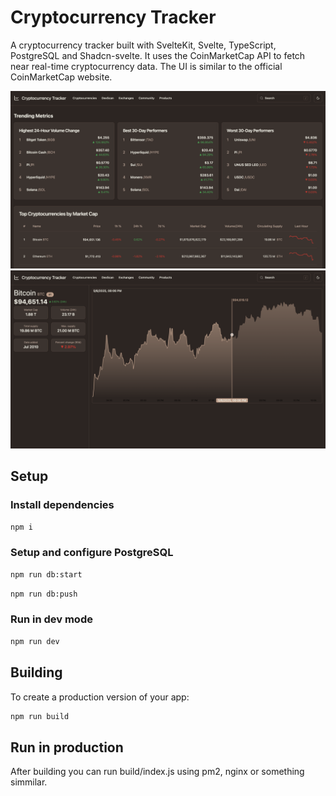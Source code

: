 # Cryptocurrency Tracker

A cryptocurrency tracker built with SvelteKit, Svelte, TypeScript, PostgreSQL and Shadcn-svelte. It uses the CoinMarketCap API to fetch near real-time cryptocurrency data. The UI is similar to the official CoinMarketCap website.

![Overview](docs/overview.png)
![Coin view](docs/coin_view.png)

## Setup

### Install dependencies
```bash
npm i
```

### Setup and configure PostgreSQL
```bash
npm run db:start
```

```bash
npm run db:push
```

### Run in dev mode
```bash
npm run dev
```

## Building

To create a production version of your app:

```bash
npm run build
```

## Run in production

After building you can run build/index.js using pm2, nginx or something simmilar.
